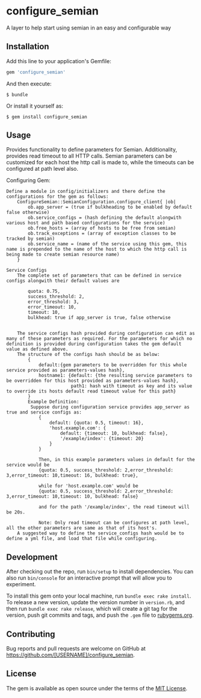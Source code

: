 # configure_semian
A layer to help start using semian in an easy and configurable way

## Installation

Add this line to your application's Gemfile:

```ruby
gem 'configure_semian'
```

And then execute:

    $ bundle

Or install it yourself as:

    $ gem install configure_semian

## Usage

Provides functionality to define parameters for Semian. Additionality, provides read timeout to all HTTP calls.
Semian parameters can be customized for each host the http call is made to, while the timeouts can be configured at path level also.

Configuring Gem:

	Define a module in config/initializers and there define the configurations for the gem as follows:
		ConfigureSemian::SemianConfiguration.configure_client{ |ob|
			ob.app_server = (true if bulkheading to be enabled by default false otherwise)
			ob.service_configs = (hash defining the default alongwith various host and path based configurations for the service)
			ob.free_hosts = (array of hosts to be free from semian)
			ob.track_exceptions = (array of exception classes to be tracked by semian)
			ob.service_name = (name of the service using this gem, this name is prepended to the name of the host to which the http call is being made to create semian resource name)
		}

	Service Configs
		The complete set of parameters that can be defined in service configs alongwith their default values are

			quota: 0.75,
            success_threshold: 2,
            error_threshold: 3,
            error_timeout: 10,
            timeout: 10,
            bulkhead: true if app_server is true, false otherwise


		The service configs hash provided during configuration can edit as many of these parameters as required. For the parameters for which no definition is provided during configuration takes the gem default value as defined above.
		The structure of the configs hash should be as below:
			{
				default:{gem parameters to be overridden for this whole service provided as parameters-values hash},
				hostname1: {default: {the resulting service parameters to be overridden for this host provided as parameters-values hash},
							path1: hash with timeout as key and its value to override its hosts default read timeout value for this path}
			}
			Example Definition:
			 Suppose during configuration service provides app_server as true and service configs as:
				{
					default: {quota: 0.5, timeout: 16},
					'host.example.com': {
						default: {timeout: 10, bulkhead: false},
						'/example/index': {timeout: 20}
					}
				}

				Then, in this example parameters values in default for the service would be
				{quota: 0.5, success_threshold: 2,error_threshold: 3,error_timeout: 10,timeout: 16, bulkhead: true},

				while for 'host.example.com' would be
				{quota: 0.5, success_threshold: 2,error_threshold: 3,error_timeout: 10,timeout: 10, bulkhead: false}

				and for the path '/example/index', the read timeout will be 20s.

				Note: Only read timeout can be configures at path level, all the other parameters are same as that of its host's.
		A suggested way to define the service_configs hash would be to define a yml file, and load that file while configuring.

## Development

After checking out the repo, run `bin/setup` to install dependencies. You can also run `bin/console` for an interactive prompt that will allow you to experiment.

To install this gem onto your local machine, run `bundle exec rake install`. To release a new version, update the version number in `version.rb`, and then run `bundle exec rake release`, which will create a git tag for the version, push git commits and tags, and push the `.gem` file to [rubygems.org](https://rubygems.org).

## Contributing

Bug reports and pull requests are welcome on GitHub at https://github.com/[USERNAME]/configure_semian.

## License

The gem is available as open source under the terms of the [MIT License](https://opensource.org/licenses/MIT).
